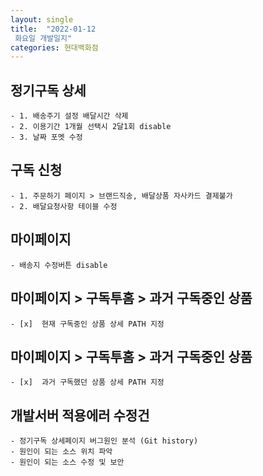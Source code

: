 ```yaml
---
layout: single
title:  "2022-01-12
 화요일 개발일지"
categories: 현대백화점
---
```

## 정기구독 상세
    - 1. 배송주기 설정 배달시간 삭제
    - 2. 이용기간 1개월 선택시 2달1회 disable
    - 3. 날짜 포멧 수정
## 구독 신청
    - 1. 주문하기 페이지 > 브랜드직송, 배달상품 자사카드 결제불가
    - 2. 배달요청사항 테이블 수정

## 마이페이지 
    - 배송지 수정버튼 disable

## 마이페이지 > 구독투홈 > 과거 구독중인 상품
    - [x]  현재 구독중인 상품 상세 PATH 지정
    
## 마이페이지 > 구독투홈 > 과거 구독중인 상품
    - [x]  과거 구독했던 상품 상세 PATH 지정

## 개발서버 적용에러 수정건
    - 정기구독 상세페이지 버그원인 분석 (Git history)
    - 원인이 되는 소스 위치 파악
    - 원인이 되는 소스 수정 및 보안